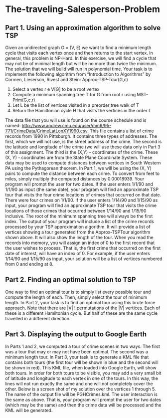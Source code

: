 # The-traveling-Salesperson-Problem

## Part 1. Using an approximation algorithm to solve TSP 
Given an undirected graph G = (V, E) we want to find a minimum length cycle that visits each
vertex once and then returns to the start vertex. In general, this problem is NP-Hard. In this exercise, we
will find a cycle that may not be of minimal length but will be no more than twice the minimum. The
solution that we will build will run in polynomial time.
Your task is to implement the following algorithm from “Introduction to Algorithms” by Cormen,
Lieserson, Rivest and Stein:
Approx-TSP-Tour(G,c)
1. Select a vertex r e V[G] to be a root vertex
2. Compute a minimum spanning tree T for G from root r using MST-Prim(G,c,r)
3. Let L be the list of vertices visited in a preorder tree walk of T
4. Return the Hamiltonian cycle H that visits the vertices in the order L

The data file that you will use is found on the course schedule and is named:
http://www.andrew.cmu.edu/user/mm6/95-771/CrimeData/CrimeLatLonXY1990.csv. This file contains a
list of crime records from 1990 in Pittsburgh. It contains three types of addresses. The first, which we will
not use, is the street address of the crime. The second is the latitude and longitude of the crime (we will use
these data only in Part 3 of this assignment. The third is the (X,Y) - coordinates of the crime. These (X, Y) - coordinates are from the State Plane Coordinate System. These data may be used to compute distances
between vertices in South Western PA using the Pythagorean theorem. In Part 1, we will be using the (X,
Y) pairs to compute the distance between each crime. To convert from feet to miles, simply multiply the
computed distances by 0.00018939.
Your program will prompt the user for two dates. If the user enters 1/1/90 and 1/1/90 as input (the
same date), your program will find an approximate TSP tour that visits the four crime locations of crimes
that occurred on that date. There were four crimes on 1/1/90.
If the user enters 1/14/90 and 1/15/90 as input, your program will find an approximate TSP tour
that visits the crime locations of those crimes that occurred between 1/14/90 and 1/15/90 inclusive. The
root of the minimum spanning tree will always be the first index.
The output of your program will include a list of the crime records processed by your TSP
approximation algorithm. It will provide a list of vertices showing a tour generated from the Approx-TSPTour algorithm shown above. It will also show the length of the tour. When you read the records into
memory, you will assign an index of 0 to the first record that the user wishes to process. That is, the first
crime that occurred on the first date of interest, will have an index of 0. For example, if the user enters
1/14/90 and 1/15/90 as input, your solution will be a list of vertices numbered from 0 and ending at 8.

## Part 2. Finding an optimal solution to TSP 
One way to find an optimal tour is to simply list every possible tour and compute the length of
each. Then, simply select the tour of minimum length. In Part 2, your task is to find an optimal tour using
this brute force approach. Note that there are |V| ! permutations of the |V| vertices. Each of these is a
different Hamiltonian cycle. But half of these are the same cycle travelled in a different direction. 

## Part 3. Displaying the output to Google Earth
In Parts 1 and 2, we computed a tour of crime scenes in two ways. The first was a tour that may or
may not have been optimal. The second was a minimum length tour. In Part 3, your task is to generate a
KML file that contains both tours (the first tour will be shown in blue and the second will be shown in red).
This KML file, when loaded into Google Earth, will show both tours. In order for both tours to be visible,
you may add a very small bit of latitude and longitude to each vertex in one of the tours. In this way, the
lines will not run exactly the same and one will not completely cover the other. Below is a screen shot of
my solution over the vertices 1 through 5. The name of the output file will be PGHCrimes.kml. The user
interaction is the same as above. That is, your program will prompt the user for two dates (which may be
the same) and then the crime data will be processed and the KML will be generated.
